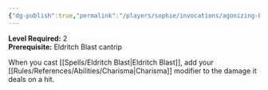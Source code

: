 ```yaml
---
{"dg-publish":true,"permalink":"/players/sophie/invocations/agonizing-blast/","noteIcon":""}
---
```


**Level Required:** 2  
**Prerequisite:** Eldritch Blast cantrip  


When you cast [[Spells/Eldritch Blast\|Eldritch Blast]], add your [[Rules/References/Abilities/Charisma\|Charisma]] modifier to the damage it deals on a hit.